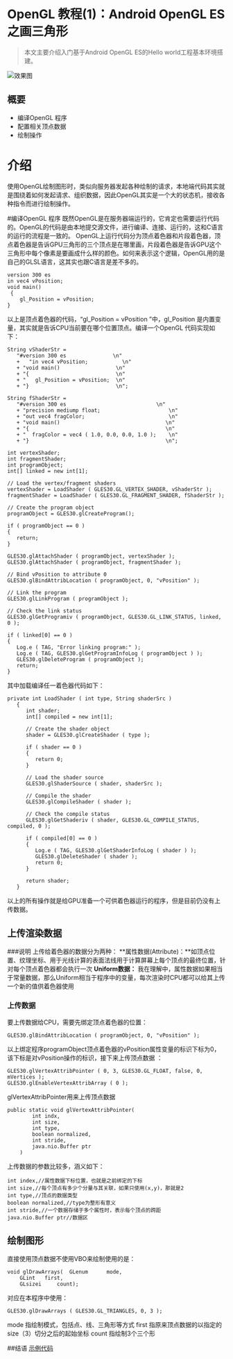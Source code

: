 # OpenGL 教程(1)：Android OpenGL ES 之画三角形

> 本文主要介绍入门基于Android OpenGL ES的Hello world工程基本环境搭建。

![效果图](http://upload-images.jianshu.io/upload_images/4143184-b3c718a5b70a446d.png?imageMogr2/auto-orient/strip%7CimageView2/2/w/1240)
## 概要
- 编译OpenGL 程序
- 配置相关顶点数据
- 绘制操作

# 介绍
使用OpenGL绘制图形时，类似向服务器发起各种绘制的请求，本地端代码其实就是围绕着如何发起请求、组织数据，因此OpenGL其实是一个大的状态机，接收各种指令而进行绘制操作。

#编译OpenGL 程序
既然OpenGL是在服务器端运行的，它肯定也需要运行代码的。OpenGL的代码是由本地提交源文件，进行编译、连接、运行的，这和C语言的运行的流程是一致的。
OpenGL上运行代码分为顶点着色器和片段着色器，顶点着色器是告诉GPU三角形的三个顶点是在哪里画，片段着色器是告诉GPU这个三角形中每个像素是要画成什么样的颜色。如何来表示这个逻辑，OpenGL用的是自己的GLSL语言，这其实也跟C语言是差不多的。
```
version 300 es 			 
in vec4 vPosition;          
void main()                 
 {                            
    gl_Position = vPosition;  
}  
```
以上是顶点着色器的代码，“gl_Position = vPosition ”中，gl_Position 是内置变量，其实就是告诉CPU当前要在哪个位置顶点。编译一个OpenGL 代码实现如下：
```
String vShaderStr =
   "#version 300 es 			  \n"
   +   "in vec4 vPosition;           \n"
   + "void main()                  \n"
   + "{                            \n"
   + "   gl_Position = vPosition;  \n"
   + "}                            \n";

String fShaderStr =
   "#version 300 es		 			          	\n"
   + "precision mediump float;					  	\n"
   + "out vec4 fragColor;	 			 		  	\n"
   + "void main()                                  \n"
   + "{                                            \n"
   + "  fragColor = vec4 ( 1.0, 0.0, 0.0, 1.0 );	\n"
   + "}                                            \n";

int vertexShader;
int fragmentShader;
int programObject;
int[] linked = new int[1];

// Load the vertex/fragment shaders
vertexShader = LoadShader ( GLES30.GL_VERTEX_SHADER, vShaderStr );
fragmentShader = LoadShader ( GLES30.GL_FRAGMENT_SHADER, fShaderStr );

// Create the program object
programObject = GLES30.glCreateProgram();

if ( programObject == 0 )
{
   return;
}

GLES30.glAttachShader ( programObject, vertexShader );
GLES30.glAttachShader ( programObject, fragmentShader );

// Bind vPosition to attribute 0
GLES30.glBindAttribLocation ( programObject, 0, "vPosition" );

// Link the program
GLES30.glLinkProgram ( programObject );

// Check the link status
GLES30.glGetProgramiv ( programObject, GLES30.GL_LINK_STATUS, linked, 0 );

if ( linked[0] == 0 )
{
   Log.e ( TAG, "Error linking program:" );
   Log.e ( TAG, GLES30.glGetProgramInfoLog ( programObject ) );
   GLES30.glDeleteProgram ( programObject );
   return;
}
```
其中加载编译任一着色器代码如下：
```
private int LoadShader ( int type, String shaderSrc )
   {
      int shader;
      int[] compiled = new int[1];

      // Create the shader object
      shader = GLES30.glCreateShader ( type );

      if ( shader == 0 )
      {
         return 0;
      }

      // Load the shader source
      GLES30.glShaderSource ( shader, shaderSrc );

      // Compile the shader
      GLES30.glCompileShader ( shader );

      // Check the compile status
      GLES30.glGetShaderiv ( shader, GLES30.GL_COMPILE_STATUS, compiled, 0 );

      if ( compiled[0] == 0 )
      {
         Log.e ( TAG, GLES30.glGetShaderInfoLog ( shader ) );
         GLES30.glDeleteShader ( shader );
         return 0;
      }

      return shader;
   }
```
以上的所有操作就是给GPU准备一个可供着色器运行的程序，但是目前仍没有上传数据。

## 上传渲染数据
###说明
上传给着色器的数据分为两种：
**属性数据(Attribute)：**如顶点位置、纹理坐标、用于光线计算的表面法线用于计算屏幕上每个顶点的最终位置，针对每个顶点着色器都会执行一次
**Uniform数据：** 我在理解中，属性数据如果相当于常量数据，那么Uniform相当于程序中的变量，每次渲染时CPU都可以给其上传一个新的值供着色器使用
### 上传数据
要上传数据给CPU，需要先绑定顶点着色器的位置：
```
GLES30.glBindAttribLocation ( programObject, 0, "vPosition" );
```
以上绑定程序programObject顶点着色器的vPosition属性变量的标识下标为0，该下标是对vPosition操作的标识，接下来上传顶点数据 ：
```
GLES30.glVertexAttribPointer ( 0, 3, GLES30.GL_FLOAT, false, 0, mVertices );
GLES30.glEnableVertexAttribArray ( 0 );
```
glVertexAttribPointer用来上传顶点数据
```
public static void glVertexAttribPointer(
        int indx,
        int size,
        int type,
        boolean normalized,
        int stride,
        java.nio.Buffer ptr
    )
```
上传数据的参数比较多，涵义如下：
```
int index,//属性数据下标位置，也就是之前绑定的下标
int size,//每个顶点有多少个分量与其关联，如果只使用(x,y)，那就是2
int type,//顶点的数据类型
boolean normalized,//type为整形有意义
int stride,//一个数据存储于多个属性时，表示每个顶点的跨距
java.nio.Buffer ptr//数据区
```
## 绘制图形
直接使用顶点数据不使用VBO来绘制使用的是：
```
void glDrawArrays(	GLenum  	mode,
 	GLint  	first,
 	GLsizei  	count);
```
对应在本程序中使用：
```
GLES30.glDrawArrays ( GLES30.GL_TRIANGLES, 0, 3 );
```
mode 指绘制模式，包括点、线、三角形等方式
first 指原来顶点数据的以指定的size（3）切分之后的起始坐标
count 指绘制3个三个形

##结语
[示例代码](http://download.csdn.net/detail/wsx1048/9772672)
